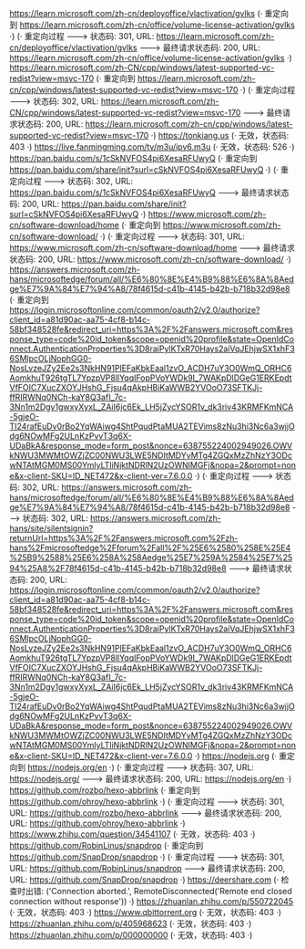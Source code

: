 https://learn.microsoft.com/zh-cn/deployoffice/vlactivation/gvlks (· 重定向到 https://learn.microsoft.com/zh-cn/office/volume-license-activation/gvlks ·)
(· 重定向过程 ---> 状态码: 301, URL: https://learn.microsoft.com/zh-cn/deployoffice/vlactivation/gvlks ---> 最终请求状态码: 200, URL: https://learn.microsoft.com/zh-cn/office/volume-license-activation/gvlks ·)
https://learn.microsoft.com/zh-CN/cpp/windows/latest-supported-vc-redist?view=msvc-170 (· 重定向到 https://learn.microsoft.com/zh-cn/cpp/windows/latest-supported-vc-redist?view=msvc-170 ·)
(· 重定向过程 ---> 状态码: 302, URL: https://learn.microsoft.com/zh-CN/cpp/windows/latest-supported-vc-redist?view=msvc-170 ---> 最终请求状态码: 200, URL: https://learn.microsoft.com/zh-cn/cpp/windows/latest-supported-vc-redist?view=msvc-170 ·)
https://tonkiang.us (· 无效，状态码: 403 ·)
https://live.fanmingming.com/tv/m3u/ipv6.m3u (· 无效，状态码: 526 ·)
https://pan.baidu.com/s/1cSkNVFOS4pi6XesaRFUwyQ (· 重定向到 https://pan.baidu.com/share/init?surl=cSkNVFOS4pi6XesaRFUwyQ ·)
(· 重定向过程 ---> 状态码: 302, URL: https://pan.baidu.com/s/1cSkNVFOS4pi6XesaRFUwyQ ---> 最终请求状态码: 200, URL: https://pan.baidu.com/share/init?surl=cSkNVFOS4pi6XesaRFUwyQ ·)
https://www.microsoft.com/zh-cn/software-download/home (· 重定向到 https://www.microsoft.com/zh-cn/software-download/ ·)
(· 重定向过程 ---> 状态码: 301, URL: https://www.microsoft.com/zh-cn/software-download/home ---> 最终请求状态码: 200, URL: https://www.microsoft.com/zh-cn/software-download/ ·)
https://answers.microsoft.com/zh-hans/microsoftedge/forum/all/%E6%80%8E%E4%B9%88%E6%8A%8Aedge%E7%9A%84%E7%94%A8/78f4615d-c41b-4145-b42b-b718b32d98e8 (· 重定向到 https://login.microsoftonline.com/common/oauth2/v2.0/authorize?client_id=a81d90ac-aa75-4cf8-b14c-58bf348528fe&redirect_uri=https%3A%2F%2Fanswers.microsoft.com&response_type=code%20id_token&scope=openid%20profile&state=OpenIdConnect.AuthenticationProperties%3D8raiPylKTxR70Hays2aiVqJEhjwSX1xhF36SMlpcOLjNophGG0-NosLvzeJZy2Ee2s3NkHN91PlEFaKbkEaal1zvO_ACDH7uY3O0WmQ_ORHC6AomkhuT926tgTL7YpzpVP8llYqqIFopPVoYWDk9I_7WAKpDlDGeG1ERKEpdtVfFOIC7XucZXOYJHshG_Fjsu4qAkpHBiKaWWB2YVOoO73SFTKJj-ffRIRWNq0NCh-kaY8Q3afI_7c-3Nn1m2Dgy1gwxyXyxL_ZAiI6jc6Ek_LH5jZycYSOR1v_dk3riv43KRMFKmNCA-5gjeO-TI24rafEuDv0rBo2YqWAiwg4ShtPqudPtaMUA2TEVims8zNu3hi3Nc6a3wjjOdg6NOwMFg2ULnKzPvvT3q6X-UDaBkA&response_mode=form_post&nonce=638755224002949026.OWVkNWU3MWMtOWZjZC00NWU3LWE5NDItMDYyMTg4ZGQxMzZhNzY3ODcwNTAtMGM0MS00YmIyLTliNjktNDRlN2UzOWNlMGFj&nopa=2&prompt=none&x-client-SKU=ID_NET472&x-client-ver=7.6.0.0 ·)
(· 重定向过程 ---> 状态码: 302, URL: https://answers.microsoft.com/zh-hans/microsoftedge/forum/all/%E6%80%8E%E4%B9%88%E6%8A%8Aedge%E7%9A%84%E7%94%A8/78f4615d-c41b-4145-b42b-b718b32d98e8 ---> 状态码: 302, URL: https://answers.microsoft.com/zh-hans/site/silentsignin?returnUrl=https%3A%2F%2Fanswers.microsoft.com%2Fzh-hans%2Fmicrosoftedge%2Fforum%2Fall%2F%25E6%2580%258E%25E4%25B9%2588%25E6%258A%258Aedge%25E7%259A%2584%25E7%2594%25A8%2F78f4615d-c41b-4145-b42b-b718b32d98e8 ---> 最终请求状态码: 200, URL: https://login.microsoftonline.com/common/oauth2/v2.0/authorize?client_id=a81d90ac-aa75-4cf8-b14c-58bf348528fe&redirect_uri=https%3A%2F%2Fanswers.microsoft.com&response_type=code%20id_token&scope=openid%20profile&state=OpenIdConnect.AuthenticationProperties%3D8raiPylKTxR70Hays2aiVqJEhjwSX1xhF36SMlpcOLjNophGG0-NosLvzeJZy2Ee2s3NkHN91PlEFaKbkEaal1zvO_ACDH7uY3O0WmQ_ORHC6AomkhuT926tgTL7YpzpVP8llYqqIFopPVoYWDk9I_7WAKpDlDGeG1ERKEpdtVfFOIC7XucZXOYJHshG_Fjsu4qAkpHBiKaWWB2YVOoO73SFTKJj-ffRIRWNq0NCh-kaY8Q3afI_7c-3Nn1m2Dgy1gwxyXyxL_ZAiI6jc6Ek_LH5jZycYSOR1v_dk3riv43KRMFKmNCA-5gjeO-TI24rafEuDv0rBo2YqWAiwg4ShtPqudPtaMUA2TEVims8zNu3hi3Nc6a3wjjOdg6NOwMFg2ULnKzPvvT3q6X-UDaBkA&response_mode=form_post&nonce=638755224002949026.OWVkNWU3MWMtOWZjZC00NWU3LWE5NDItMDYyMTg4ZGQxMzZhNzY3ODcwNTAtMGM0MS00YmIyLTliNjktNDRlN2UzOWNlMGFj&nopa=2&prompt=none&x-client-SKU=ID_NET472&x-client-ver=7.6.0.0 ·)
https://nodejs.org (· 重定向到 https://nodejs.org/en ·)
(· 重定向过程 ---> 状态码: 307, URL: https://nodejs.org/ ---> 最终请求状态码: 200, URL: https://nodejs.org/en ·)
https://github.com/rozbo/hexo-abbrlink (· 重定向到 https://github.com/ohroy/hexo-abbrlink ·)
(· 重定向过程 ---> 状态码: 301, URL: https://github.com/rozbo/hexo-abbrlink ---> 最终请求状态码: 200, URL: https://github.com/ohroy/hexo-abbrlink ·)
https://www.zhihu.com/question/34541107 (· 无效，状态码: 403 ·)
https://github.com/RobinLinus/snapdrop (· 重定向到 https://github.com/SnapDrop/snapdrop ·)
(· 重定向过程 ---> 状态码: 301, URL: https://github.com/RobinLinus/snapdrop ---> 最终请求状态码: 200, URL: https://github.com/SnapDrop/snapdrop ·)
https://deershare.com (· 检查时出错: ('Connection aborted.', RemoteDisconnected('Remote end closed connection without response')) ·)
https://zhuanlan.zhihu.com/p/550722045 (· 无效，状态码: 403 ·)
https://www.qbittorrent.org (· 无效，状态码: 403 ·)
https://zhuanlan.zhihu.com/p/405968623 (· 无效，状态码: 403 ·)
https://zhuanlan.zhihu.com/p/000000000 (· 无效，状态码: 403 ·)
